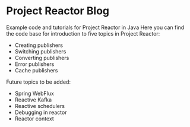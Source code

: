 # Project Reactor Blog
Example code and tutorials for Project Reactor in Java
Here you can find the code base for introduction to five topics in Project Reactor:

* Creating publishers
* Switching publishers
* Converting publishers
* Error publishers
* Cache publishers

Future topics to be added:

* Spring WebFlux
* Reactive Kafka
* Reactive schedulers
* Debugging in reactor
* Reactor context